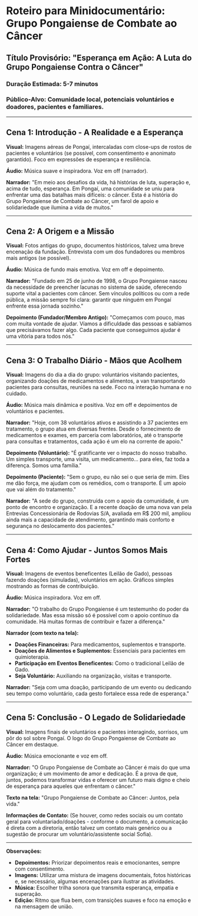 # Roteiro para Minidocumentário: Grupo Pongaiense de Combate ao Câncer

## Título Provisório: "Esperança em Ação: A Luta do Grupo Pongaiense Contra o Câncer"

### Duração Estimada: 5-7 minutos

### Público-Alvo: Comunidade local, potenciais voluntários e doadores, pacientes e familiares.

---

## Cena 1: Introdução - A Realidade e a Esperança

**Visual:** Imagens aéreas de Pongaí, intercaladas com close-ups de rostos de pacientes e voluntários (se possível, com consentimento e anonimato garantido). Foco em expressões de esperança e resiliência.

**Áudio:** Música suave e inspiradora. Voz em off (narrador).

**Narrador:** "Em meio aos desafios da vida, há histórias de luta, superação e, acima de tudo, esperança. Em Pongaí, uma comunidade se uniu para enfrentar uma das batalhas mais difíceis: o câncer. Esta é a história do Grupo Pongaiense de Combate ao Câncer, um farol de apoio e solidariedade que ilumina a vida de muitos."

---

## Cena 2: A Origem e a Missão

**Visual:** Fotos antigas do grupo, documentos históricos, talvez uma breve encenação da fundação. Entrevista com um dos fundadores ou membros mais antigos (se possível).

**Áudio:** Música de fundo mais emotiva. Voz em off e depoimento.

**Narrador:** "Fundado em 25 de junho de 1998, o Grupo Pongaiense nasceu da necessidade de preencher lacunas no sistema de saúde, oferecendo suporte vital a pacientes com câncer. Sem vínculos políticos ou com a rede pública, a missão sempre foi clara: garantir que ninguém em Pongaí enfrente essa jornada sozinho."

**Depoimento (Fundador/Membro Antigo):** "Começamos com pouco, mas com muita vontade de ajudar. Víamos a dificuldade das pessoas e sabíamos que precisávamos fazer algo. Cada paciente que conseguimos ajudar é uma vitória para todos nós."

---

## Cena 3: O Trabalho Diário - Mãos que Acolhem

**Visual:** Imagens do dia a dia do grupo: voluntários visitando pacientes, organizando doações de medicamentos e alimentos, a van transportando pacientes para consultas, reuniões na sede. Foco na interação humana e no cuidado.

**Áudio:** Música mais dinâmica e positiva. Voz em off e depoimentos de voluntários e pacientes.

**Narrador:** "Hoje, com 38 voluntários ativos e assistindo a 37 pacientes em tratamento, o grupo atua em diversas frentes. Desde o fornecimento de medicamentos e exames, em parceria com laboratórios, até o transporte para consultas e tratamentos, cada ação é um elo na corrente de apoio."

**Depoimento (Voluntário):** "É gratificante ver o impacto do nosso trabalho. Um simples transporte, uma visita, um medicamento... para eles, faz toda a diferença. Somos uma família."

**Depoimento (Paciente):** "Sem o grupo, eu não sei o que seria de mim. Eles me dão força, me ajudam com os remédios, com o transporte. É um apoio que vai além do tratamento."

**Narrador:** "A sede do grupo, construída com o apoio da comunidade, é um ponto de encontro e organização. E a recente doação de uma nova van pela Entrevias Concessionária de Rodovias S/A, avaliada em R$ 200 mil, ampliou ainda mais a capacidade de atendimento, garantindo mais conforto e segurança no deslocamento dos pacientes."

---

## Cena 4: Como Ajudar - Juntos Somos Mais Fortes

**Visual:** Imagens de eventos beneficentes (Leilão de Gado), pessoas fazendo doações (simuladas), voluntários em ação. Gráficos simples mostrando as formas de contribuição.

**Áudio:** Música inspiradora. Voz em off.

**Narrador:** "O trabalho do Grupo Pongaiense é um testemunho do poder da solidariedade. Mas essa missão só é possível com o apoio contínuo da comunidade. Há muitas formas de contribuir e fazer a diferença."

**Narrador (com texto na tela):**
*   **Doações Financeiras:** Para medicamentos, suplementos e transporte.
*   **Doações de Alimentos e Suplementos:** Essenciais para pacientes em quimioterapia.
*   **Participação em Eventos Beneficentes:** Como o tradicional Leilão de Gado.
*   **Seja Voluntário:** Auxiliando na organização, visitas e transporte.

**Narrador:** "Seja com uma doação, participando de um evento ou dedicando seu tempo como voluntário, cada gesto fortalece essa rede de esperança."

---

## Cena 5: Conclusão - O Legado de Solidariedade

**Visual:** Imagens finais de voluntários e pacientes interagindo, sorrisos, um pôr do sol sobre Pongaí. O logo do Grupo Pongaiense de Combate ao Câncer em destaque.

**Áudio:** Música emocionante e voz em off.

**Narrador:** "O Grupo Pongaiense de Combate ao Câncer é mais do que uma organização; é um movimento de amor e dedicação. É a prova de que, juntos, podemos transformar vidas e oferecer um futuro mais digno e cheio de esperança para aqueles que enfrentam o câncer."

**Texto na tela:** "Grupo Pongaiense de Combate ao Câncer: Juntos, pela vida."

**Informações de Contato:** (Se houver, como redes sociais ou um contato geral para voluntariado/doações - conforme o documento, a comunicação é direta com a diretoria, então talvez um contato mais genérico ou a sugestão de procurar um voluntário/assistente social Sofia).

---

**Observações:**

*   **Depoimentos:** Priorizar depoimentos reais e emocionantes, sempre com consentimento.
*   **Imagens:** Utilizar uma mistura de imagens documentais, fotos históricas e, se necessário, algumas encenações para ilustrar as atividades.
*   **Música:** Escolher trilha sonora que transmita esperança, empatia e superação.
*   **Edição:** Ritmo que flua bem, com transições suaves e foco na emoção e na mensagem de união.

